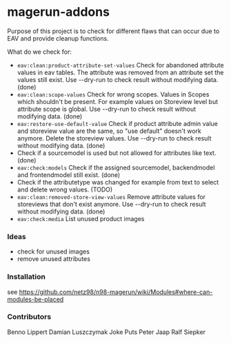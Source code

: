 # magerun-addons

Purpose of this project is to check for different flaws that can occur due to EAV and provide cleanup functions.

What do we check for:
* `eav:clean:product-attribute-set-values` Check for abandoned attribute values in eav tables. The attribute was removed from an attribute set the values still exist. Use --dry-run to check result without modifying data. (done)
* `eav:clean:scope-values` Check for wrong scopes. Values in Scopes which shouldn't be present. For example values on Storeview level but attribute scope is global. Use --dry-run to check result without modifying data. (done)
* `eav:restore-use-default-value` Check if product attribute admin value and storeview value are the same, so "use default" doesn't work anymore. Delete the storeview values. Use --dry-run to check result without modifying data. (done)
* Check if a sourcemodel is used but not allowed for attributes like text. (done)
* `eav:check:models` Check if the assigned sourcemodel, backendmodel and frontendmodel still exist. (done)
* Check if the attributetype was changed for example from text to select and delete wrong values. (TODO)
* `eav:clean:removed-store-view-values` Remove attribute values for storeviews that don't exist anymore. Use --dry-run to check result without modifying data. (done)
* `eav:check:media` List unused product images

### Ideas

* check for unused images
* remove unused attributes

### Installation
see https://github.com/netz98/n98-magerun/wiki/Modules#where-can-modules-be-placed

### Contributors
Benno Lippert
Damian Luszczymak
Joke  Puts
Peter Jaap
Ralf Siepker
